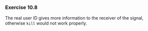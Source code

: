 ### Exercise 10.8

The real user ID gives more information to the receiver of the signal, otherwise `kill` would not work properly.
